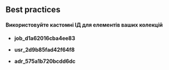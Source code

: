 ## Best practices

#### Використовуйте кастомні ІД для елементів ваших колекцій

- **job_d1a62016cba4ee83**

- **usr_2d9b85fad42f64f8**

- **adr_575a1b720bcdd6dc**